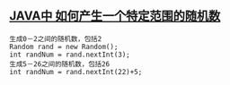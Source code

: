 ## [JAVA中 如何产生一个特定范围的随机数](https://www.cnblogs.com/jxyblog/p/6228369.html)

```
生成0－2之间的随机数，包括2
Random rand = new Random();
int randNum = rand.nextInt(3);
生成5－26之间的随机数，包括26
int randNum = rand.nextInt(22)+5;
```